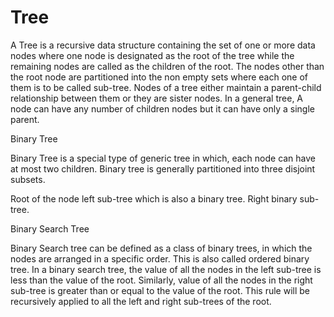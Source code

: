 # Tree
A Tree is a recursive data structure containing the set of one or more data nodes where one node is designated as the root of the tree while the remaining nodes are called as the children of the root. The nodes other than the root node are partitioned into the non empty sets where each one of them is to be called sub-tree. Nodes of a tree either maintain a parent-child relationship between them or they are sister nodes. In a general tree, A node can have any number of children nodes but it can have only a single parent.

Binary Tree

Binary Tree is a special type of generic tree in which, each node can have at most two children. Binary tree is generally partitioned into three disjoint subsets.

Root of the node
left sub-tree which is also a binary tree.
Right binary sub-tree.

Binary Search Tree

Binary Search tree can be defined as a class of binary trees, in which the nodes are arranged in a specific order. This is also called ordered binary tree.
In a binary search tree, the value of all the nodes in the left sub-tree is less than the value of the root.
Similarly, value of all the nodes in the right sub-tree is greater than or equal to the value of the root.
This rule will be recursively applied to all the left and right sub-trees of the root.
